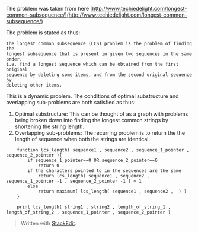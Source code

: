 The problem was taken from here [http://www.techiedelight.com/longest-common-subsequence/](http://www.techiedelight.com/longest-common-subsequence/)

The problem is stated as thus:  

    The longest common subsequence (LCS) problem is the problem of finding the  
    longest subsequence that is present in given two sequences in the same order.  
    i.e. find a longest sequence which can be obtained from the first original  
    sequence by deleting some items, and from the second original sequence by  
    deleting other items.

This is a dynamic problem. The conditions of optimal substructure and overlapping sub-problems are both satisfied as thus:
1. Optimal substructure: This can be thought of as a graph with problems being broken down into finding the longest common strings by shortening the string length.
2. Overlapping sub-problems: The recurring problem is to return the the length of sequence when both the strings are identical.     
```
    function lcs_length( sequence1 , sequence2 , sequence_1_pointer , sequence_2_pointer ){  
	    if sequence_1_pointer==0 OR sequence_2_pointer==0
		    return 0
	    if the characters pointed to in the sequences are the same
		    return lcs_length( sequence1 , sequence2 , sequence_1_pointer -1 , sequence_2_pointer -1 ) + 1
	    else 
		    return maximum( lcs_length( sequence1 , sequence2 ,  ) )
    }  

    print lcs_length( string1 , string2 , length_of_string_1 , length_of_string_2 , sequence_1_pointer , sequence_2_pointer )
 ```
> Written with [StackEdit](https://stackedit.io/).
<!--stackedit_data:
eyJoaXN0b3J5IjpbNzQ2OTQzMzcwLC05OTAxOTg4MTUsMjkzND
E4ODI3XX0=
-->